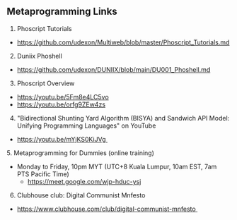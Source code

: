 ## Metaprogramming Links

1. Phoscript Tutorials
- https://github.com/udexon/Multiweb/blob/master/Phoscript_Tutorials.md

2. Duniix Phoshell
- https://github.com/udexon/DUNIIX/blob/main/DU001_Phoshell.md

3. Phoscript Overview
- https://youtu.be/5Fm8e4LC5vo
- https://youtu.be/orfg9ZEw4zs

4. "Bidirectional Shunting Yard Algorithm (BISYA) and Sandwich API Model: Unifying Programming Languages" on YouTube
- https://youtu.be/mYjKS0KiJVg 

5. Metaprogramming for Dummies (online training)
- Monday to Friday, 10pm MYT (UTC+8 Kuala Lumpur, 10am EST, 7am PTS Pacific Time)
  - https://meet.google.com/wjp-hduc-ysj

6. Clubhouse club: Digital Communist Mnfesto
- https://www.clubhouse.com/club/digital-communist-mnfesto 
